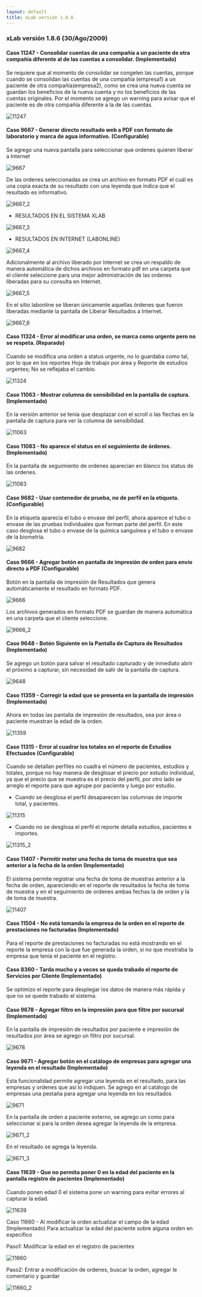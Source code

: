 ```yaml
---
layout: default
title: xLab versión 1.8.6
---
```


### xLab versión 1.8.6 (30/Ago/2009)

#### Caso 11247 - Consolidar cuentas de una  compañía a un paciente de  otra  compañía diferente al de las  cuentas  a consolidar. (Implementado)
Se requiere que al momento de  consolidar se congelen las cuentas, porque  cuando se  consolidan las cuentas de  una compañía (empresa1) a un paciente de  otra  compañía(empresa2), como se crea  una  nueva cuenta se guardan los  beneficios de la  nueva cuenta y no los  beneficios de las  cuentas  originales.
Por el momento se  agrego un warning para avisar que el paciente es de otra compañía diferente a la de las cuentas.

![11247](11247.jpg)

#### Caso 9667 - Generar  directo  resultado  web  a PDF con formato  de laboratorio y marca de  agua informativo. (Configurable)
Se agrego  una nueva pantalla  para seleccionar  que  ordenes  quieren  liberar  a  Internet

![9667](9667.jpg)

De las  ordenes  seleccionadas  se  crea un archivo  en formato PDF  el cuál es una copia  exacta de  su  resultado con una  leyenda  que indica que el resultado es  informativo.

![9667_2](9667_2.jpg)

* RESULTADOS EN EL SISTEMA XLAB

![9667_3](9667_3.jpg)

* RESULTADOS EN INTERNET (LABONLINE)

![9667_4](9667_4.jpg)

Adicionalmente  al archivo liberado  por  Internet se crea un respaldo de manera automática de  dichos archivos en formato pdf en una  carpeta  que el cliente seleccione para una  mejor administración de las ordenes  liberadas  para su consulta  en Internet.

![9667_5](9667_5.jpg)

En el sitio labonline se liberan únicamente  aquellas  órdenes que  fueron liberadas  mediante la pantalla  de Liberar Resultados  a  Internet.

![9667_6](9667_6.jpg)

#### Caso 11324 - Error al modificar una orden, se marca como urgente pero no se respeta. (Reparado)
Cuando se modifica una orden a status urgente, no lo guardaba como tal, por lo que en los reportes Hoja de trabajo por área y Reporte de estudios urgentes; No se reflejaba el cambio.

![11324](11324.jpg)

#### Caso 11063 - Mostrar columna de sensibilidad en la pantalla de captura. (Implementado)
En la versión anterior se tenía que desplazar con el scroll o las flechas en la pantalla de captura para ver la columna de sensibilidad.

![11063](11063.jpg)

#### Caso 11083 - No aparece el status en el seguimiento de órdenes. (Implementado)
En la pantalla de seguimiento de ordenes aparecían en blanco los status de las ordenes.

![11083](11083.jpg)

#### Caso 9682 - Usar contenedor de  prueba, no de perfil en la etiqueta. (Configurable)
En la  etiqueta  aparecía el tubo o envase del perfil, ahora aparece el tubo o envase de las pruebas individuales que forman parte  del perfil.
En este caso desglosa el tubo o envase de la química sanguínea  y el tubo o envase de la biometría.

![9682](9682.jpg)

#### Caso 9666 - Agregar botón en pantalla de impresión de orden para envío directo a PDF (Configurable)
Botón en la pantalla de  impresión de Resultados que  genera  automáticamente el resultado en  formato PDF.

![9666](9666.jpg)

Los archivos generados en formato PDF se guardan de manera automática en una  carpeta  que el cliente seleccione.

![9666_2](9666_2.jpg)

#### Caso 9648 - Botón Siguiente en la Pantalla de Captura de Resultados (Implementado)
Se agrego un botón para salvar el resultado capturado y de inmediato abrir el próximo a capturar, sin necesidad de salir de la pantalla de captura.

![9648](9648.jpg)

#### Caso 11359 - Corregir la edad que se presenta en la pantalla de impresión (Implementado)
Ahora en todas las pantalla de impresión de resultados, sea por área o paciente muestran la edad de la orden.

![11359](11359.jpg)

#### Caso 11315 - Error al cuadrar los totales en el reporte de Estudios Efectuados (Configurable)
Cuando se  detallan  perfiles  no  cuadra  el número de pacientes, estudios y totales, porque no hay manera de desglosar el precio por estudio individual, ya que el precio que se muestra es el precio del perfil, por otro lado se arreglo el reporte para que  agrupe por paciente y luego por estudio.

* Cuando se desglosa el perfil  desaparecen las columnas de importe total, y  pacientes.

![11315](11315.jpg)

* Cuando no se  desglosa  el perfil el reporte  detalla estudios, pacientes e  importes.

![11315_2](11315_2.jpg)

#### Caso 11407 - Permitir meter  una fecha de toma de muestra  que sea anterior  a la fecha de la orden (Implementado)
El sistema  permite registrar una  fecha de toma de muestras anterior  a la fecha de orden, apareciendo en el reporte de  resultados la fecha de toma de muestra y en el seguimiento de ordenes  ambas fechas la de orden y la de toma de muestra.

![11407](11407.jpg)

#### Caso 11504 - No está tomando la empresa de la orden en el reporte de  prestaciones  no facturadas (Implementado)
Para  el reporte  de prestaciones  no facturadas no está  mostrando en el reporte la empresa  con la que fue  generada  la orden, si no que mostraba la empresa que tenía el paciente  en el registro.

#### Caso 8360 - Tarda mucho y a veces  se queda  trabado el reporte de Servicios  por Cliente (Implementado)
Se optimizo el reporte  para  desplegar los  datos de manera más rápida y que no se quede trabado el sistema.

#### Caso 9678 - Agregar  filtro en la impresión para  que filtre  por  sucursal (Implementado)
En la pantalla de  impresión de  resultados por paciente e impresión de  resultados por área  se  agrego un filtro por  sucursal.

![9678](9678.jpg)

#### Caso 9671 - Agregar  botón en el catálogo de empresas para agregar una leyenda  en el resultado (Implementado)
Esta  funcionalidad  permite  agregar una leyenda  en el  resultado, para las empresas y ordenes  que así lo indiquen.
Se agrego en al  catálogo de empresas una pestaña  para  agregar una leyenda en los resultados

![9671](9671.jpg)

En la pantalla de orden a paciente  externo, se agrego un como para seleccionar  si para la orden  desea agregar  la leyenda  de la empresa.

![9671_2](9671_2.jpg)

En el resultado se   agrega  la  leyenda.

![9671_3](9671_3.jpg)

#### Caso 11639 - Que no permita poner 0 en la edad  del paciente en la pantalla registro de pacientes (Implementado)
Cuando ponen edad 0 el sistema pone un warning  para evitar errores  al capturar la edad.

![11639](11639.jpg)

Caso 11660 - Al modificar la orden actualizar el campo de la edad (Implementado)
Para actualizar la edad del paciente sobre alguna orden en específico

Paso1: Modificar la edad en el registro de pacientes

![11660](11660.jpg)

Paso2: Entrar a modificación de ordenes, buscar la orden, agregar le comentario y guardar

![11660_2](11660_2.jpg)





